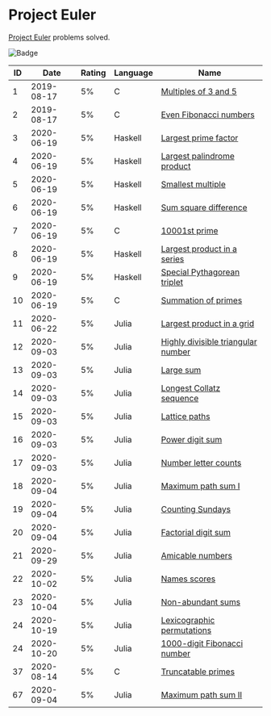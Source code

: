<!-- SPDX-License-Identifier: X11 -->
# Project Euler

[Project Euler](https://projecteuler.net/) problems solved.

![Badge](https://projecteuler.net/profile/jthvai.png)

| ID  | Date       | Rating | Language | Name
| --- | ---        | ---    | ---      | ---
| 1   | 2019-08-17 | 5%     | C        | [Multiples of 3 and 5](https://projecteuler.net/problem=1)
| 2   | 2019-08-17 | 5%     | C        | [Even Fibonacci numbers](https://projecteuler.net/problem=2)
| 3   | 2020-06-19 | 5%     | Haskell  | [Largest prime factor](https://projecteuler.net/problem=3)
| 4   | 2020-06-19 | 5%     | Haskell  | [Largest palindrome product](https://projecteuler.net/problem=4)
| 5   | 2020-06-19 | 5%     | Haskell  | [Smallest multiple](https://projecteuler.net/problem=5)
| 6   | 2020-06-19 | 5%     | Haskell  | [Sum square difference](https://projecteuler.net/problem=6)
| 7   | 2020-06-19 | 5%     | C        | [10001st prime](https://projecteuler.net/problem=7)
| 8   | 2020-06-19 | 5%     | Haskell  | [Largest product in a series](https://projecteuler.net/problem=8)
| 9   | 2020-06-19 | 5%     | Haskell  | [Special Pythagorean triplet](https://projecteuler.net/problem=9)
| 10  | 2020-06-19 | 5%     | C        | [Summation of primes](https://projecteuler.net/problem=10)
| 11  | 2020-06-22 | 5%     | Julia    | [Largest product in a grid](https://projecteuler.net/problem=11)
| 12  | 2020-09-03 | 5%     | Julia    | [Highly divisible triangular number](https://projecteuler.net/problem=12)
| 13  | 2020-09-03 | 5%     | Julia    | [Large sum](https://projecteuler.net/problem=13)
| 14  | 2020-09-03 | 5%     | Julia    | [Longest Collatz sequence](https://projecteuler.net/problem=14)
| 15  | 2020-09-03 | 5%     | Julia    | [Lattice paths](https://projecteuler.net/problem=15)
| 16  | 2020-09-03 | 5%     | Julia    | [Power digit sum](https://projecteuler.net/problem=16)
| 17  | 2020-09-03 | 5%     | Julia    | [Number letter counts](https://projecteuler.net/problem=17)
| 18  | 2020-09-04 | 5%     | Julia    | [Maximum path sum I](https://projecteuler.net/problem=18)
| 19  | 2020-09-04 | 5%     | Julia    | [Counting Sundays](https://projecteuler.net/problem=19)
| 20  | 2020-09-04 | 5%     | Julia    | [Factorial digit sum](https://projecteuler.net/problem=20)
| 21  | 2020-09-29 | 5%     | Julia    | [Amicable numbers](https://projecteuler.net/problem=21)
| 22  | 2020-10-02 | 5%     | Julia    | [Names scores](https://projecteuler.net/problem=22)
| 23  | 2020-10-04 | 5%     | Julia    | [Non-abundant sums](https://projecteuler.net/problem=23)
| 24  | 2020-10-19 | 5%     | Julia    | [Lexicographic permutations](https://projecteuler.net/problem=24)
| 24  | 2020-10-20 | 5%     | Julia    | [1000-digit Fibonacci number](https://projecteuler.net/problem=25)
| 37  | 2020-08-14 | 5%     | C        | [Truncatable primes](https://projecteuler.net/problem=37)
| 67  | 2020-09-04 | 5%     | Julia    | [Maximum path sum II](https://projecteuler.net/problem=67)
